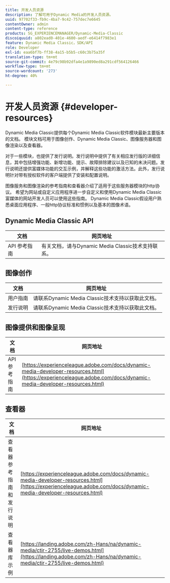 ```yaml
---
title: 开发人员资源
description: 了解可用于Dynamic Media的开发人员资源。
uuid: 97702f33-fb9c-4ba7-9c42-757dec7e6645
contentOwner: admin
content-type: reference
products: SG_EXPERIENCEMANAGER/Dynamic-Media-Classic
discoiquuid: a802ead0-401e-4600-aedf-e6414f7983e1
feature: Dynamic Media Classic，SDK/API
role: Developer
exl-id: eaa6bf7b-ff38-4a15-b5b5-c60c3b75a35f
translation-type: tm+mt
source-git-commit: 4e79c98b92dfa4e1a9890ed8a291cdf564126466
workflow-type: tm+mt
source-wordcount: '273'
ht-degree: 40%

---
```


# 开发人员资源 {#developer-resources}

Dynamic Media Classic提供每个Dynamic Media Classic软件模块最新主要版本的文档。 模块文档可用于图像创作、Dynamic Media Classic、图像服务器和图像渲染以及查看器。

对于一些模块，也提供了发行说明。发行说明中提供了有关相应发行版的详细信息，其中包括增强功能、新增功能、提示、故障排除建议以及已知的未决问题。发行说明还提供富媒体功能的交互示例，并解释这些功能的激活方法。此外，发行说明针对带有授权软件的客户端提供了安装和配置说明。

图像服务和图像渲染的参考指南和查看器介绍了适用于这些服务器模块的http协议。 希望为网站或自定义应用程序进一步自定义和使用Dynamic Media Classic富媒体的网站开发人员可以使用这些指南。 Dynamic Media Classic假设用户熟悉桌面应用程序、一般http协议标准和惯例以及基本的图像术语。


## Dynamic Media Classic API

| 文档 | 网页地址 |
|--- |--- |
| API 参考指南 | 有关文档，请与Dynamic Media Classic技术支持联系。 |

## 图像创作

| 文档 | 网页地址 |
|--- |--- |
| 用户指南 | 请联系Dynamic Media Classic技术支持以获取此文档。 |
| 发行说明 | 请联系Dynamic Media Classic技术支持以获取此文档。 |

## 图像提供和图像呈现

| 文档 | 网页地址 |
|--- |--- |
| API 参考指南 | [https://experienceleague.adobe.com/docs/dynamic-media-developer-resources.html](https://experienceleague.adobe.com/docs/dynamic-media-developer-resources.html) |

## 查看器

| 文档 | 网页地址 |
|--- |--- |
| 查看器参考指南和发行说明 | [https://experienceleague.adobe.com/docs/dynamic-media-developer-resources.html](https://experienceleague.adobe.com/docs/dynamic-media-developer-resources.html) |
| 查看器库示例 | [https://landing.adobe.com/zh-Hans/na/dynamic-media/ctir-2755/live-demos.html](https://landing.adobe.com/zh-Hans/na/dynamic-media/ctir-2755/live-demos.html) |


<!-- 

**Web-to-Print**

|Document|Web address|
|--- |--- |
|Reference Guide|[https://www.adobe.com/go/learn_s7_webtoprint_en](https://www.adobe.com/go/learn_s7_webtoprint_en)| 

-->
